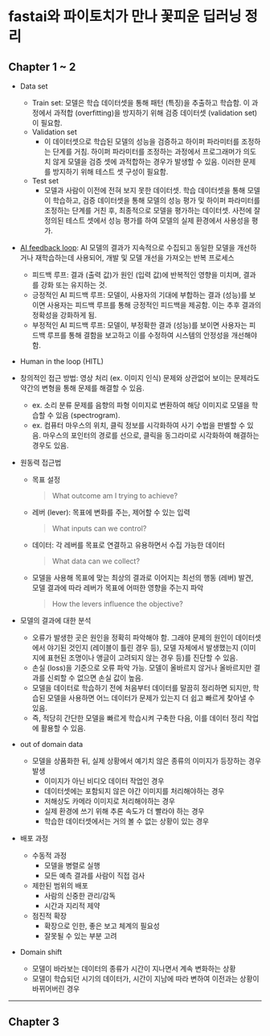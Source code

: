 # fastai와 파이토치가 만나 꽃피운 딥러닝 정리

## Chapter 1 ~ 2
- Data set
    - Train set: 모델은 학습 데이터셋을 통해 패턴 (특징)을 추출하고 학습함. 이 과정에서 과적합 (overfitting)을 방지하기 위해 검증 데이터셋 (validation set)이 필요함.
    - Validation set
        - 이 데이터셋으로 학습된 모델의 성능을 검증하고 하이퍼 파라미터를 조정하는 단계를 거침. 하이퍼 파라미터를 조정하는 과정에서 프로그래머가 의도치 않게 모델을 검증 셋에 과적합하는 경우가 발생할 수 있음. 이러한 문제를 방지하기 위해 테스트 셋 구성이 필요함.
    - Test set
        - 모델과 사람이 이전에 전혀 보지 못한 데이터셋. 학습 데이터셋을 통해 모델이 학습하고, 검증 데이터셋을 통해 모델의 성능 평가 및 하이퍼 파라미터를 조정하는 단계를 거친 후, 최종적으로 모델을 평가하는 데이터셋. 사전에 잘 정의된 테스트 셋에서 성능 평가를 하여 모델의 실제 환경에서 사용성을 평가.
        
- [AI feedback loop](https://www.unite.ai/ko/AI-%EC%83%9D%EC%84%B1-%EC%BD%98%ED%85%90%EC%B8%A0-%EC%8B%9C%EB%8C%80%EC%97%90-%EB%AA%A8%EB%8D%B8-%EC%A0%9C%EC%9E%91-%ED%92%88%EC%A7%88%EC%9D%84-%EC%9C%A0%EC%A7%80%ED%95%98%EB%8A%94-AI-%ED%94%BC%EB%93%9C%EB%B0%B1-%EB%A3%A8%ED%94%84/#:~:text=%EB%8D%94%EC%9A%B1%20%EC%A6%9D%ED%8F%AD%EB%90%9C%20%EA%B3%B3%EC%9E%85%EB%8B%88%EB%8B%A4.-,AI%20%ED%94%BC%EB%93%9C%EB%B0%B1%20%EB%A3%A8%ED%94%84%EB%9E%80%20%EB%AC%B4%EC%97%87%EC%9E%85%EB%8B%88%EA%B9%8C%3F,-AI%20%ED%94%BC%EB%93%9C%EB%B0%B1%20%EB%A3%A8%ED%94%84%EB%8A%94): AI 모델의 결과가 지속적으로 수집되고 동일한 모델을 개선하거나 재학습하는데 사용되어, 개발 및 모델 개선을 가져오는 반복 프로세스
    - 피드백 루프: 결과 (출력 값)가 원인 (입력 값)에 반복적인 영향을 미치며, 결과를 강화 또는 유지하는 것.
    - 긍정적인 AI 피드백 루프: 모델이, 사용자의 기대에 부합하는 결과 (성능)를 보이면 사용자는 피드백 루프를 통해 긍정적인 피드백을 제공함. 이는 추후 결과의 정확성을 강화하게 됨.
    - 부정적인 AI 피드백 루프: 모델이, 부정확한 결과 (성능)를 보이면 사용자는 피드백 루프를 통해 결함을 보고하고 이를 수정하여 시스템의 안정성을 개선해야 함.
    
- Human in the loop (HITL)
    
- 창의적인 접근 방법: 영상 처리 (ex. 이미지 인식) 문제와 상관없어 보이는 문제라도 약간의 변형을 통해 문제를 해결할 수 있음.
    - ex. 소리 분류 문제를 음향의 파형 이미지로 변환하여 해당 이미지로 모델을 학습할 수 있음 (spectrogram).
    - ex. 컴퓨터 마우스의 위치, 클릭 정보를 시각화하여 사기 수법을 판별할 수 있음. 마우스의 포인터의 경로를 선으로, 클릭을 동그라미로 시각화하여 해결하는 경우도 있음.
    
- 원동력 접근법
    - 목표 설정
        > What outcome am I trying to achieve?
    - 레버 (lever): 목표에 변화를 주는, 제어할 수 있는 입력
        > What inputs can we control?
    - 데이터: 각 레버를 목표로 연결하고 유용하면서 수집 가능한 데이터
        > What data can we collect?
    - 모델을 사용해 목표에 맞는 최상의 결과로 이어지는 최선의 행동 (레버) 발견, 모델 결과에 따라 레버가 목표에 어떠한 영향을 주는지 파악
        > How the levers influence the objective?
    
- 모델의 결과에 대한 분석
    - 오류가 발생한 곳은 원인을 정확히 파악해야 함. 그래야 문제의 원인이 데이터셋에서 야기된 것인지 (레이블이 틀린 경우 등), 모델 자체에서 발생했는지 (이미지에 표현된 조명이나 앵글이 고려되지 않는 경우 등)를 진단할 수 있음.
    - 손실 (loss)을 기준으로 오류 파악 가능. 모델이 올바르지 않거나 올바르지만 결과를 신뢰할 수 없으면 손실 값이 높음.
    - 모델을 데이터로 학습하기 전에 처음부터 데이터를 말끔히 정리하면 되지만, 학습된 모델을 사용하면 어느 데이터가 문제가 있는지 더 쉽고 빠르게 찾아낼 수 있음.
    - 즉, 적당히 간단한 모델을 빠르게 학습시켜 구축한 다음, 이를 데이터 정리 작업에 활용할 수 있음.
    
- out of domain data
    - 모델을 상품화한 뒤, 실제 상황에서 예기치 않은 종류의 이미지가 등장하는 경우 발생
        - 이미지가 아닌 비디오 데이터 작업인 경우
        - 데이터셋에는 포함되지 않은 야간 이미지를 처리해야하는 경우
        - 저해상도 카메라 이미지로 처리해야하는 경우
        - 실제 환경에 쓰기 위해 추론 속도가 더 빨라야 하는 경우
        - 학습한 데이터셋에서는 거의 볼 수 없는 상황이 있는 경우

- 배포 과정
    - 수동적 과정
        - 모델을 병렬로 실행
        - 모든 예측 결과를 사람이 직접 검사
    - 제한된 범위의 배포
        - 사람의 신중한 관리/감독
        - 시간과 지리적 제약
    - 점진적 확장
        - 확장으로 인한, 좋은 보고 체계의 필요성
        - 잘못될 수 있는 부분 고려
        
- Domain shift
    - 모델이 바라보는 데이터의 종류가 시간이 지나면서 계속 변화하는 상황
    - 모델이 학습되던 시기의 데이터가, 시간이 지남에 따라 변하여 이전과는 상황이 바뀌어버린 경우
    
---

## Chapter 3